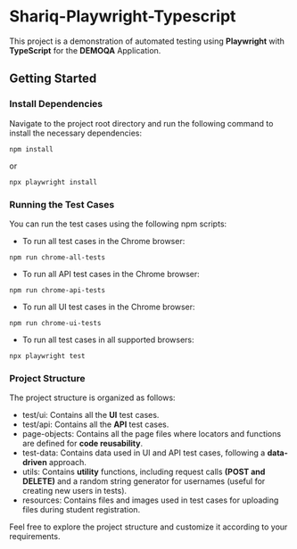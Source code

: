 # Shariq-Playwright-Typescript

This project is a demonstration of automated testing using **Playwright** with **TypeScript** for the **DEMOQA** Application.

## Getting Started

### Install Dependencies
Navigate to the project root directory and run the following command to install the necessary dependencies:

```npm install```

or

```npx playwright install```


### Running the Test Cases
You can run the test cases using the following npm scripts:

* To run all test cases in the Chrome browser:

```npm run chrome-all-tests```

* To run all API test cases in the Chrome browser:

```npm run chrome-api-tests```

* To run all UI test cases in the Chrome browser:

```npm run chrome-ui-tests```

* To run all test cases in all supported browsers:

```npx playwright test```


### Project Structure
The project structure is organized as follows:

* test/ui: Contains all the **UI** test cases.
* test/api: Contains all the **API** test cases.
* page-objects: Contains all the page files where locators and functions are defined for **code reusability**.
* test-data: Contains data used in UI and API test cases, following a **data-driven** approach.
* utils: Contains **utility** functions, including request calls **(POST and DELETE)** and a random string generator for usernames (useful for creating new users in tests).
* resources: Contains files and images used in test cases for uploading files during student registration.

Feel free to explore the project structure and customize it according to your requirements.
